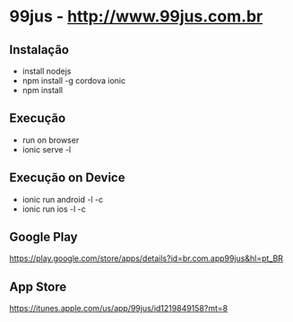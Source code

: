 # 99jus - http://www.99jus.com.br

## Instalação
* install nodejs
* npm install -g cordova ionic
* npm install

## Execução
* run on browser
* ionic serve -l

## Execução on Device
* ionic run android -l -c
* ionic run ios -l -c

## Google Play
https://play.google.com/store/apps/details?id=br.com.app99jus&hl=pt_BR

## App Store
https://itunes.apple.com/us/app/99jus/id1219849158?mt=8
